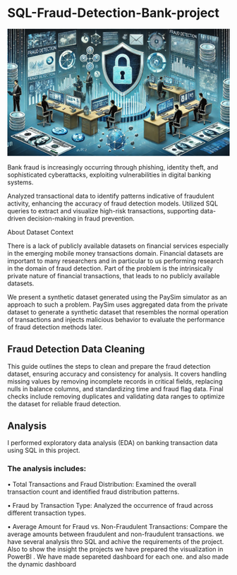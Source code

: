 # SQL-Fraud-Detection-Bank-project

![image alt](https://github.com/subbuworkspace/SQL-Fraud-Detection-Bank-project/blob/c1bacc9017bad6babee3cdca75ff28503bd89766/7728cba8-90b4-409a-a616-078423553554.jpg)

Bank fraud is increasingly occurring through phishing, identity theft, and sophisticated cyberattacks, exploiting vulnerabilities in digital banking systems.

Analyzed transactional data to identify patterns indicative of fraudulent activity, enhancing the accuracy of fraud detection models.
Utilized SQL queries to extract and visualize high-risk transactions, supporting data-driven decision-making in fraud prevention.

About Dataset
Context

There is a lack of publicly available datasets on financial services especially in the emerging mobile money transactions domain. Financial datasets are important to many researchers and in particular to us performing research in the domain of fraud detection. Part of the problem is the intrinsically private nature of financial transactions, that leads to no publicly available datasets.

We present a synthetic dataset generated using the PaySim simulator as an approach to such a problem. PaySim uses aggregated data from the private dataset to generate a synthetic dataset that resembles the normal operation of transactions and injects malicious behavior to evaluate the performance of fraud detection methods later. 

## Fraud Detection Data Cleaning

This guide outlines the steps to clean and prepare the fraud detection dataset, ensuring accuracy and consistency for analysis. It covers handling missing values by removing incomplete records in critical fields, replacing nulls in balance columns, and standardizing time and fraud flag data. Final checks include removing duplicates and validating data ranges to optimize the dataset for reliable fraud detection.

## Analysis

I performed exploratory data analysis (EDA) on banking transaction data using SQL in this project. 
 
 ### The analysis includes:

•	Total Transactions and Fraud Distribution: Examined the overall transaction count and identified fraud distribution patterns.

•	Fraud by Transaction Type: Analyzed the occurrence of fraud across different transaction types.

•	Average Amount for Fraud vs. Non-Fraudulent Transactions: Compare the average amounts between fraudulent and non-fraudulent transactions.
we have several analysis thro SQL and achive the requirements of the project. Also to show the insight the projects we have prepared the visualization  in  PowerBI . We have made separeted dashboard for each one. and also made the dynamic dashboard